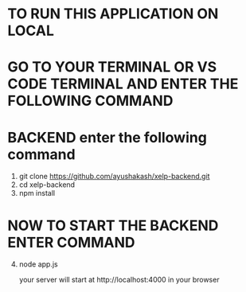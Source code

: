 # TO RUN THIS APPLICATION ON LOCAL 

# GO TO YOUR TERMINAL OR VS CODE TERMINAL AND ENTER THE FOLLOWING COMMAND

# BACKEND enter the following command

1. git clone https://github.com/ayushakash/xelp-backend.git
2. cd xelp-backend
3. npm install
# NOW TO START THE BACKEND ENTER COMMAND

4.  node app.js
    
    your server will start at http://localhost:4000  in your browser

